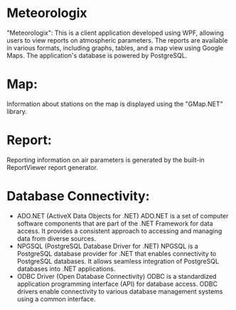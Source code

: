 # Meteorologix

"Meteorologix": This is a client application developed using WPF, allowing users to view reports on atmospheric parameters. The reports are available in various formats, including graphs, tables, and a map view using Google Maps. The application's database is powered by PostgreSQL.

# Map:

Information about stations on the map is displayed using the "GMap.NET" library.

# Report:

Reporting information on air parameters is generated by the built-in ReportViewer report generator.

# Database Connectivity:

* ADO.NET (ActiveX Data Objects for .NET)
  ADO.NET is a set of computer software components that are part of the .NET Framework for data access.
It provides a consistent approach to accessing and managing data from diverse sources.
* NPGSQL (PostgreSQL Database Driver for .NET)
  NPGSQL is a PostgreSQL database provider for .NET that enables connectivity to PostgreSQL databases.
It allows seamless integration of PostgreSQL databases into .NET applications.
* ODBC Driver (Open Database Connectivity)
  ODBC is a standardized application programming interface (API) for database access.
ODBC drivers enable connectivity to various database management systems using a common interface.


